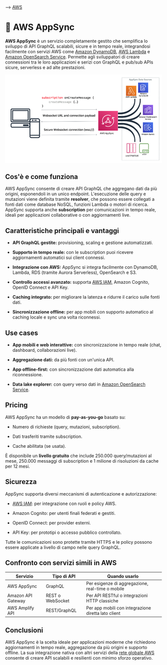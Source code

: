 --> [AWS](/00-Intro/AWS.md)
# 🔄 AWS AppSync

**AWS AppSync** è un servizio completamente gestito che semplifica lo sviluppo di API GraphQL scalabili, sicure e in tempo reale, integrandosi facilmente con servizi AWS come [Amazon DynamoDB](/04-Database-services/Amazon-DynamoDB.md), [AWS Lambda](/01-Compute-options/AWS-Lambda.md) e [Amazon OpenSearch Service](/07-IA-ML-Analytics/Analytics/Amazon-OpenSearch.md).
Permette agli sviluppatori di creare connessioni tra le loro applicazioni e serizi con GraphQL e pub/sub APIs sicure, serverless e ad alte prestazioni.

![AppSync functioning](img/appsync.png)

## Cos'è e come funziona

AWS AppSync consente di creare API GraphQL che aggregano dati da più origini, esponendoli in un unico endpoint. L'esecuzione delle query e mutazioni viene definita tramite **resolver**, che possono essere collegati a fonti dati come database NoSQL, funzioni Lambda o motori di ricerca. AppSync supporta anche **subscription** per comunicazioni in tempo reale, ideali per applicazioni collaborative o con aggiornamenti live.

## Caratteristiche principali e vantaggi

- **API GraphQL gestite:** provisioning, scaling e gestione automatizzati.
    
- **Supporto in tempo reale:** con le subscription puoi ricevere aggiornamenti automatici sui client connessi.
    
- **Integrazione con AWS:** AppSync si integra facilmente con DynamoDB, Lambda, RDS (tramite Aurora Serverless), OpenSearch e S3.
    
- **Controllo accessi avanzato:** supporta [AWS IAM](/09-Sicurezza-Compliance-Governance/Sicurezza/AWS-IAM.md), Amazon Cognito, OpenID Connect e API Key.
    
- **Caching integrato:** per migliorare la latenza e ridurre il carico sulle fonti dati.
    
- **Sincronizzazione offline:** per app mobili con supporto automatico al caching locale e sync una volta riconnessi.
    

## Use cases

- **App mobili e web interattive:** con sincronizzazione in tempo reale (chat, dashboard, collaborazioni live).
    
- **Aggregazione dati:** da più fonti con un'unica API.
    
- **App offline-first:** con sincronizzazione dati automatica alla riconnessione.
    
- **Data lake explorer:** con query verso dati in [Amazon OpenSearch Service](/07-IA-ML-Analytics/Analytics/Amazon-OpenSearch.md).
    

## Pricing

AWS AppSync ha un modello di **pay-as-you-go** basato su:

- Numero di richieste (query, mutazioni, subscription).
    
- Dati trasferiti tramite subscription.
    
- Cache abilitata (se usata).
    

È disponibile un **livello gratuito** che include 250.000 query/mutazioni al mese, 250.000 messaggi di subscription e 1 milione di risoluzioni da cache per 12 mesi.

## Sicurezza

AppSync supporta diversi meccanismi di autenticazione e autorizzazione:

- [AWS IAM](/09-Sicurezza-Compliance-Governance/Sicurezza/AWS-IAM.md): per integrazione con ruoli e policy AWS.
    
- Amazon Cognito: per utenti finali federati e gestiti.
    
- OpenID Connect: per provider esterni.
    
- API Key: per prototipi o accesso pubblico controllato.
    

Tutte le comunicazioni sono protette tramite HTTPS e le policy possono essere applicate a livello di campo nelle query GraphQL.

## Confronto con servizi simili in AWS

|Servizio|Tipo di API|Quando usarlo|
|---|---|---|
|AWS AppSync|GraphQL|Per esigenze di aggregazione, real-time o mobile|
|Amazon API Gateway|REST o WebSocket|Per API RESTful o integrazioni HTTP classiche|
|AWS Amplify API|REST/GraphQL|Per app mobili con integrazione diretta lato client|

## Conclusioni

AWS AppSync è la scelta ideale per applicazioni moderne che richiedono aggiornamenti in tempo reale, aggregazione da più origini e supporto offline. La sua integrazione nativa con altri servizi della [rete globale AWS](/03-CDN-e-Networking/Rete-globale-AWS.md) consente di creare API scalabili e resilienti con minimo sforzo operativo.